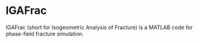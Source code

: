 # IGAFrac
IGAFrac (short for Isogeometric Analysis of Fracture) is a MATLAB code for phase-field fracture simulation.
